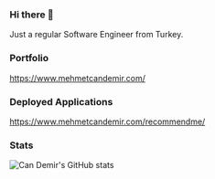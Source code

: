 ### Hi there 👋
Just a regular Software Engineer from Turkey.

### Portfolio
https://www.mehmetcandemir.com/

### Deployed Applications
https://www.mehmetcandemir.com/recommendme/

### Stats 
![Can Demir's GitHub stats](https://github-readme-stats.vercel.app/api?username=mcandemir&show_icons=true&theme=radical\&rank_icon=percentile)


